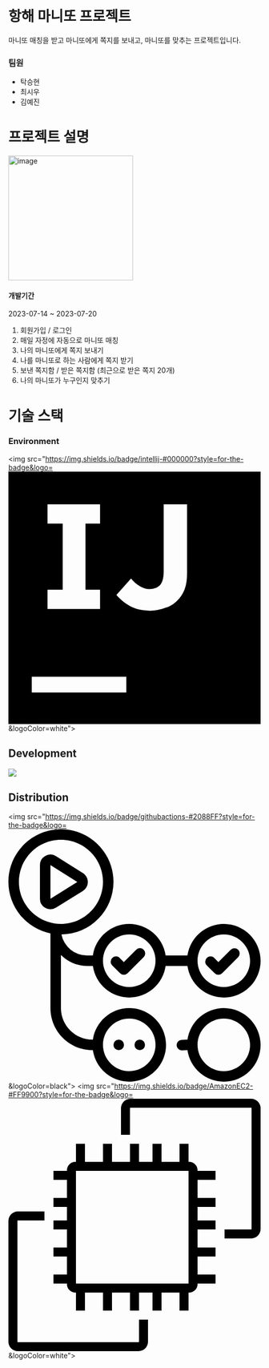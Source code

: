 # 항해 마니또 프로젝트
마니또 매칭을 받고 마니또에게 쪽지를 보내고, 마니또를 맞추는 프로젝트입니다.

### 팀원
+ 탁승현
+ 최시우
+ 김예진

# 프로젝트 설명
<img width="249" alt="image" src="https://github.com/CloudCookie-PIlsan/Back-end/assets/65941341/90e2696e-8487-4a16-8ecb-cfff182d05d9">

#### 개발기간
2023-07-14 ~ 2023-07-20

1. 회원가입 / 로그인
2. 매일 자정에 자동으로 마니또 매칭
3. 나의 마니또에게 쪽지 보내기
4. 나를 마니또로 하는 사람에게 쪽지 받기
5. 보낸 쪽지함 / 받은 쪽지함 (최근으로 받은 쪽지 20개)
6. 나의 마니또가 누구인지 맞추기


# 기술 스택
### Environment
<img src="https://img.shields.io/badge/intellij-#000000?style=for-the-badge&logo=<svg role="img" viewBox="0 0 24 24" xmlns="http://www.w3.org/2000/svg"><title>IntelliJ IDEA</title><path d="M0 0v24h24V0zm3.723 3.111h5v1.834h-1.39v6.277h1.39v1.834h-5v-1.834h1.444V4.945H3.723zm11.055 0H17v6.5c0 .612-.055 1.111-.222 1.556-.167.444-.39.777-.723 1.11-.277.279-.666.557-1.11.668a3.933 3.933 0 0 1-1.445.278c-.778 0-1.444-.167-1.944-.445a4.81 4.81 0 0 1-1.279-1.056l1.39-1.555c.277.334.555.555.833.722.277.167.611.278.945.278.389 0 .721-.111 1-.389.221-.278.333-.667.333-1.278zM2.222 19.5h9V21h-9z"/></svg>&logoColor=white">

## Development
<img src="https://img.shields.io/badge/springboot-6DB33F?style=for-the-badge&logo=springboot&logoColor=white">

## Distribution
<img src="https://img.shields.io/badge/githubactions-#2088FF?style=for-the-badge&logo=<svg role="img" viewBox="0 0 24 24" xmlns="http://www.w3.org/2000/svg"><title>GitHub Actions</title><path d="M10.984 13.836a.5.5 0 0 1-.353-.146l-.745-.743a.5.5 0 1 1 .706-.708l.392.391 1.181-1.18a.5.5 0 0 1 .708.707l-1.535 1.533a.504.504 0 0 1-.354.146zm9.353-.147l1.534-1.532a.5.5 0 0 0-.707-.707l-1.181 1.18-.392-.391a.5.5 0 1 0-.706.708l.746.743a.497.497 0 0 0 .706-.001zM4.527 7.452l2.557-1.585A1 1 0 0 0 7.09 4.17L4.533 2.56A1 1 0 0 0 3 3.406v3.196a1.001 1.001 0 0 0 1.527.85zm2.03-2.436L4 6.602V3.406l2.557 1.61zM24 12.5c0 1.93-1.57 3.5-3.5 3.5a3.503 3.503 0 0 1-3.46-3h-2.08a3.503 3.503 0 0 1-3.46 3 3.502 3.502 0 0 1-3.46-3h-.558c-.972 0-1.85-.399-2.482-1.042V17c0 1.654 1.346 3 3 3h.04c.244-1.693 1.7-3 3.46-3 1.93 0 3.5 1.57 3.5 3.5S13.43 24 11.5 24a3.502 3.502 0 0 1-3.46-3H8c-2.206 0-4-1.794-4-4V9.899A5.008 5.008 0 0 1 0 5c0-2.757 2.243-5 5-5s5 2.243 5 5a5.005 5.005 0 0 1-4.952 4.998A2.482 2.482 0 0 0 7.482 12h.558c.244-1.693 1.7-3 3.46-3a3.502 3.502 0 0 1 3.46 3h2.08a3.503 3.503 0 0 1 3.46-3c1.93 0 3.5 1.57 3.5 3.5zm-15 8c0 1.378 1.122 2.5 2.5 2.5s2.5-1.122 2.5-2.5-1.122-2.5-2.5-2.5S9 19.122 9 20.5zM5 9c2.206 0 4-1.794 4-4S7.206 1 5 1 1 2.794 1 5s1.794 4 4 4zm9 3.5c0-1.378-1.122-2.5-2.5-2.5S9 11.122 9 12.5s1.122 2.5 2.5 2.5 2.5-1.122 2.5-2.5zm9 0c0-1.378-1.122-2.5-2.5-2.5S18 11.122 18 12.5s1.122 2.5 2.5 2.5 2.5-1.122 2.5-2.5zm-13 8a.5.5 0 1 0 1 0 .5.5 0 0 0-1 0zm2 0a.5.5 0 1 0 1 0 .5.5 0 0 0-1 0zm12 0c0 1.93-1.57 3.5-3.5 3.5a3.503 3.503 0 0 1-3.46-3.002c-.007.001-.013.005-.021.005l-.506.017h-.017a.5.5 0 0 1-.016-.999l.506-.017c.018-.002.035.006.052.007A3.503 3.503 0 0 1 20.5 17c1.93 0 3.5 1.57 3.5 3.5zm-1 0c0-1.378-1.122-2.5-2.5-2.5S18 19.122 18 20.5s1.122 2.5 2.5 2.5 2.5-1.122 2.5-2.5z"/></svg>&logoColor=black">
<img src="https://img.shields.io/badge/AmazonEC2-#FF9900?style=for-the-badge&logo=<svg role="img" viewBox="0 0 24 24" xmlns="http://www.w3.org/2000/svg"><title>Amazon EC2</title><path d="M6.429 17.571h10.714V6.857H6.429v10.714ZM18 6.857h1.714v.857H18V9.43h1.714v.857H18v1.285h1.714v.858H18v1.714h1.714V15H18v1.714h1.714v.857H18v.059a.8.8 0 0 1-.799.799h-.058v1.714h-.857v-1.714H14.57v1.714h-.857v-1.714H12.43v1.714h-.858v-1.714H9.857v1.714H9v-1.714H7.286v1.714h-.857v-1.714H6.37a.8.8 0 0 1-.799-.8v-.058H4.286v-.857H5.57V15H4.286v-.857H5.57v-1.714H4.286v-.858H5.57v-1.285H4.286v-.857H5.57V7.714H4.286v-.857H5.57V6.8a.8.8 0 0 1 .8-.799h.058V4.286h.857V6H9V4.286h.857V6h1.714V4.286h.858V6h1.285V4.286h.857V6h1.715V4.286h.857V6h.058a.8.8 0 0 1 .799.799v.058ZM12.429 23.09a.054.054 0 0 1-.054.053H.91a.053.053 0 0 1-.053-.053V11.625c0-.03.024-.054.053-.054h2.52v-.857H.91a.911.911 0 0 0-.91.91V23.09c0 .502.408.91.91.91h11.465a.91.91 0 0 0 .91-.91V21h-.856ZM24 .91v11.465a.91.91 0 0 1-.91.91h-2.52v-.856h2.519a.054.054 0 0 0 .053-.054V.91a.053.053 0 0 0-.053-.053H11.625a.053.053 0 0 0-.054.053v2.52h-.857V.91c0-.502.409-.91.91-.91H23.09a.91.91 0 0 1 .91.91Z"/></svg>&logoColor=white">
